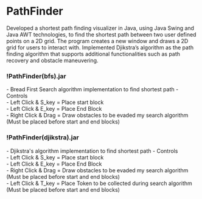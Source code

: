 # PathFinder

Developed a shortest path finding visualizer in Java, using Java Swing and Java AWT technologies, to find the shortest path between two user defined points on a 2D grid. The program creates a new window and draws a 2D grid  for users to interact with.
Implemented Djikstra’s algorithm as the path finding algorithm that supports additional functionalities such as path recovery and obstacle maneuvering. 

<h3>!PathFinder(bfs).jar</h3>
 - Bread First Search algorithm implementation to find shortest path
 - Controls<br>
        - Left Click & S_key = Place start block<br>
        - Left Click & E_key = Place End Block<br>
        - Right Click & Drag = Draw obstacles to be evaded my search algorithm (Must be placed before start and end blocks)<br>
        
        
<h3>!PathFinder(djikstra).jar</h3>
 - Djikstra's algorithm implementation to find shortest path
 - Controls <br>
        - Left Click & S_key = Place start block<br>
        - Left Click & E_key = Place End Block<br>
        - Right Click & Drag = Draw obstacles to be evaded my search algorithm (Must be placed before start and end blocks)<br>
        - Left Click & T_key = Place Token to be collected during search algorithm (Must be placed before start and end blocks)<br>

